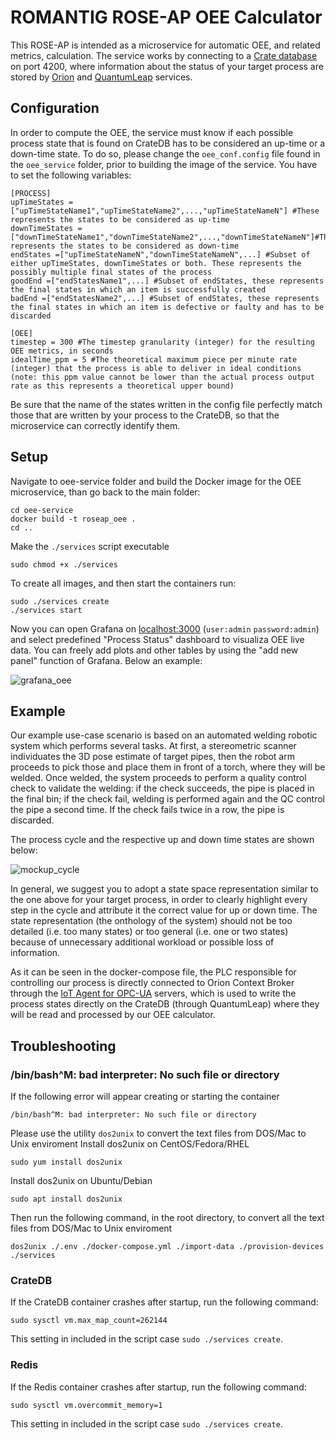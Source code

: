 # ROMANTIG ROSE-AP OEE Calculator


This ROSE-AP is intended as a microservice for automatic OEE, and related metrics, calculation. The service works by connecting to a [Crate database](https://crate.io/) on port 4200, where information about the status of your target process are stored by [Orion](https://fiware-orion.readthedocs.io/en/master/) and [QuantumLeap](https://quantumleap.readthedocs.io/en/latest/) services.


## Configuration

In order to compute the OEE, the service must know if each possible process state that is found on CrateDB has to be considered an up-time or a down-time state. To do so, please change the `oee_conf.config` file found in the `oee_service` folder, prior to building the image of the service. You have to set the following variables:

```
[PROCESS]
upTimeStates = ["upTimeStateName1","upTimeStateName2",...,"upTimeStateNameN"] #These represents the states to be considered as up-time
downTimeStates = ["downTimeStateName1","downTimeStateName2",...,"downTimeStateNameN"]#These represents the states to be considered as down-time
endStates =["upTimeStateNameN","downTimeStateNameN",...] #Subset of either upTimeStates, downTimeStates or both. These represents the possibly multiple final states of the process
goodEnd =["endStatesName1",...] #Subset of endStates, these represents the final states in which an item is successfully created
badEnd =["endStatesName2",...] #Subset of endStates, these represents the final states in which an item is defective or faulty and has to be discarded

[OEE]
timestep = 300 #The timestep granularity (integer) for the resulting OEE metrics, in seconds
idealTime_ppm = 5 #The theoretical maximum piece per minute rate (integer) that the process is able to deliver in ideal conditions (note: this ppm value cannot be lower than the actual process output rate as this represents a theoretical upper bound) 
```

Be sure that the name of the states written in the config file perfectly match those that are written by your process to the CrateDB, so that the microservice can correctly identify them.

## Setup
Navigate to oee-service folder and build the Docker image for the OEE microservice, than go back to the main folder:
```
cd oee-service
docker build -t roseap_oee .
cd ..
```
Make the `./services` script executable
```
sudo chmod +x ./services
```
To create all images, and then start the containers run:
```
sudo ./services create
./services start
```
Now you can open Grafana on [localhost:3000](localhost:3000) (`user:admin` `password:admin`) and select predefined "Process Status" dashboard to visualiza OEE live data. You can freely add plots and other tables by using the "add new panel" function of Grafana. Below an example:

![grafana_oee](https://user-images.githubusercontent.com/35039520/185968614-68c018b5-cc67-4937-ac06-fb57a1ca944f.PNG)


## Example

Our example use-case scenario is based on an automated welding robotic system which performs several tasks. At first, a stereometric scanner individuates the 3D pose estimate of target pipes, then the robot arm proceeds to pick those and place them in front of a torch, where they will be welded. Once welded, the system proceeds to perform a quality control check to validate the welding: if the check succeeds, the pipe is placed in the final bin; if the check fail, welding is performed again and the QC control the pipe a second time. If the check fails twice in a row, the pipe is discarded. 

The process cycle and the respective up and down time states are shown below:

![mockup_cycle](https://user-images.githubusercontent.com/35039520/185942765-a7667e8e-95bb-45d6-b462-54c7703aeb46.png)

In general, we suggest you to adopt a state space representation similar to the one above for your target process, in order to clearly highlight every step in the cycle and attribute it the correct value for up or down time. The state representation (the onthology of the system) should not be too detailed (i.e. too many states) or too general (i.e. one or two states) because of unnecessary additional workload or possible loss of information.

As it can be seen in the docker-compose file, the PLC responsible for controlling our process is directly connected to Orion Context Broker through the [IoT Agent for OPC-UA](https://iotagent-opcua.readthedocs.io/en/latest/) servers, which is used to write the process states directly on the CrateDB (through QuantumLeap) where they will be read and processed by our OEE calculator.  

## Troubleshooting
### /bin/bash^M: bad interpreter: No such file or directory
If the following error will appear creating or starting the container
```
/bin/bash^M: bad interpreter: No such file or directory
```
Please use the utility `dos2unix` to convert the text files from DOS/Mac to Unix enviroment
Install dos2unix on CentOS/Fedora/RHEL
```
sudo yum install dos2unix
```
Install dos2unix on Ubuntu/Debian
```
sudo apt install dos2unix
```
Then run the following command, in the root directory, to convert all the text files from DOS/Mac to Unix enviroment 
```
dos2unix ./.env ./docker-compose.yml ./import-data ./provision-devices ./services
```

### CrateDB
If the CrateDB container crashes after startup, run the following command:
```
sudo sysctl vm.max_map_count=262144
```
This setting in included in the script case `sudo ./services create`. 

### Redis
If the Redis container crashes after startup, run the following command:
```
sudo sysctl vm.overcommit_memory=1
```
This setting in included in the script case `sudo ./services create`. 